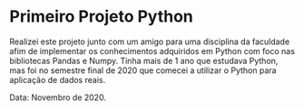 # Primeiro Projeto Python

Realizei este projeto junto com um amigo para uma disciplina da faculdade afim de implementar os conhecimentos adquiridos em Python com foco nas bibliotecas Pandas e Numpy. Tinha mais de 1 ano que estudava Python, mas foi no semestre final de 2020 que comecei a utilizar o Python para aplicação de dados reais.

Data: Novembro de 2020.
